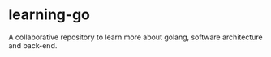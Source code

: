# learning-go
A collaborative repository to learn more about golang, software architecture and back-end.
